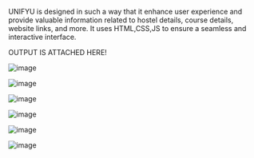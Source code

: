 UNIFYU is designed in such a way that it enhance user experience and provide valuable information related to hostel details, course details, website links, and more. It uses HTML,CSS,JS to ensure a seamless and interactive interface.


OUTPUT IS ATTACHED HERE!

![image](https://github.com/laksh2512/UNIFYU/assets/115486495/68fb2c99-c5f1-4a4d-87b2-ebf559c220b3)

![image](https://github.com/laksh2512/UNIFYU/assets/115486495/bbdf6ade-2dd9-4011-9e46-0615a1fde5bd)

![image](https://github.com/laksh2512/UNIFYU/assets/115486495/97d0a04b-3f5e-4c8e-a0ea-b2627cf038c0)

![image](https://github.com/laksh2512/UNIFYU/assets/115486495/b04a771a-7f4e-42ed-936d-457ff264cc9c)

![image](https://github.com/laksh2512/UNIFYU/assets/115486495/a7823e1f-385e-4f75-b3f1-fe8c331ca05a)


![image](https://github.com/laksh2512/UNIFYU/assets/115486495/b1e48b36-7fbd-463e-b314-d2f654d81df5)

